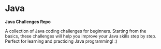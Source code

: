 # Java

**Java Challenges Repo**

A collection of Java coding challenges for beginners. Starting from the basics, these challenges will help you improve your Java skills step by step. Perfect for learning and practicing Java programming! :)

